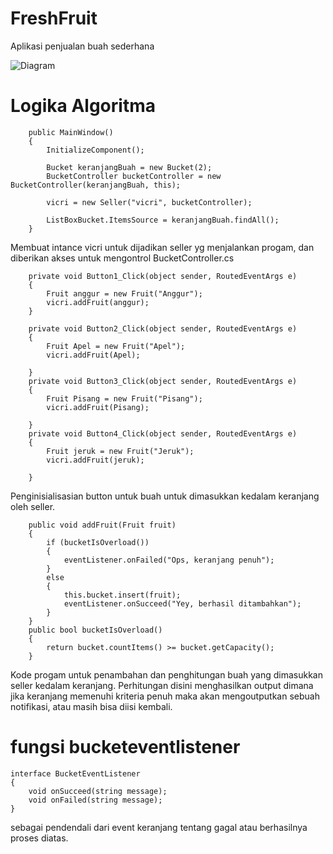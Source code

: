 # FreshFruit

Aplikasi penjualan buah sederhana

![Diagram](https://user-images.githubusercontent.com/62140544/99487325-a1b9ac80-2998-11eb-89bd-7caf7873011d.JPG)

# Logika Algoritma

        public MainWindow()
        {
            InitializeComponent();

            Bucket keranjangBuah = new Bucket(2);
            BucketController bucketController = new BucketController(keranjangBuah, this);

            vicri = new Seller("vicri", bucketController);

            ListBoxBucket.ItemsSource = keranjangBuah.findAll();
        }

Membuat intance vicri untuk dijadikan seller yg menjalankan progam, dan diberikan akses untuk mengontrol BucketController.cs 

        private void Button1_Click(object sender, RoutedEventArgs e)
        {
            Fruit anggur = new Fruit("Anggur");
            vicri.addFruit(anggur);
        }

        private void Button2_Click(object sender, RoutedEventArgs e)
        {
            Fruit Apel = new Fruit("Apel");
            vicri.addFruit(Apel);

        }
        private void Button3_Click(object sender, RoutedEventArgs e)
        {
            Fruit Pisang = new Fruit("Pisang");
            vicri.addFruit(Pisang);

        }
        private void Button4_Click(object sender, RoutedEventArgs e)
        {
            Fruit jeruk = new Fruit("Jeruk");
            vicri.addFruit(jeruk);

        }
        
Penginisialisasian button untuk buah untuk dimasukkan kedalam keranjang oleh seller.

        public void addFruit(Fruit fruit)
        {
            if (bucketIsOverload())
            {
                eventListener.onFailed("Ops, keranjang penuh");
            }
            else
            {
                this.bucket.insert(fruit);
                eventListener.onSucceed("Yey, berhasil ditambahkan");
            }
        }
        public bool bucketIsOverload()
        {
            return bucket.countItems() >= bucket.getCapacity();
        }
        
Kode progam untuk penambahan dan penghitungan buah yang dimasukkan seller kedalam keranjang. Perhitungan disini menghasilkan output dimana jika keranjang memenuhi kriteria penuh maka akan mengoutputkan sebuah notifikasi, atau masih bisa diisi kembali.

# fungsi bucketeventlistener

    interface BucketEventListener
    {
        void onSucceed(string message);
        void onFailed(string message);
    }
    
 sebagai pendendali dari event keranjang tentang gagal atau berhasilnya proses diatas.
    
